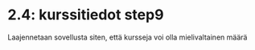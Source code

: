 # 2.4: kurssitiedot step9

Laajennetaan sovellusta siten, että kursseja voi olla mielivaltainen määrä